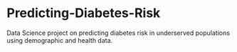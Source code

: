 # Predicting-Diabetes-Risk
Data Science project on predicting diabetes risk in underserved populations using demographic and health data.
